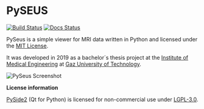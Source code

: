 # PySEUS

[![Build Status](https://travis-ci.org/IMTtugraz/PySeus.svg?branch=master)](https://travis-ci.org/IMTtugraz/PySeus)
[![Docs Status](https://readthedocs.org/projects/pyseus/badge/?version=latest)](https://pyseus.readthedocs.io/en/latest)

PySeus is a simple viewer for MRI data written in Python and licensed 
under the [MIT License](https://github.com/calmer/PySeus/blob/master/LICENSE).

It was developed in 2019 as a bachelor´s thesis project at the [Institute of Medical Engineering](https://www.tugraz.at/institutes/imt/home/)
at [Gaz University of Technology](https://www.tugraz.at/en/home/).

![PySeus Screenshot](https://raw.githubusercontent.com/calmer/PySeus/master/docs/source/_static/dicom_multi.png)

**License information**

[PySide2](https://wiki.qt.io/Qt_for_Python) (Qt for Python) is licensed for non-commercial use under [LGPL-3.0](https://www.gnu.org/licenses/lgpl-3.0.html).
